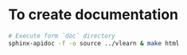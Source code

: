 # To create documentation
```bash
# Execute form `doc` directory
sphinx-apidoc -f -o source ../vlearn & make html
```